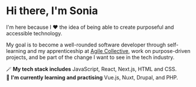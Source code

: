 # Hi there, I'm Sonia
I'm here because I ❤️ the idea of being able to create purposeful and accessible technology. 

My goal is to become a well-rounded software developer through self-learning and my apprenticeship at [Agile Collective](https://agile.coop/), work on purpose-driven projects, and be part of the change I want to see in the tech industry.

🪄 **My tech stack includes** JavaScript, React, Next.js, HTML and CSS.  
🌱 **I'm currently learning and practising** Vue.js, Nuxt, Drupal, and PHP.  
